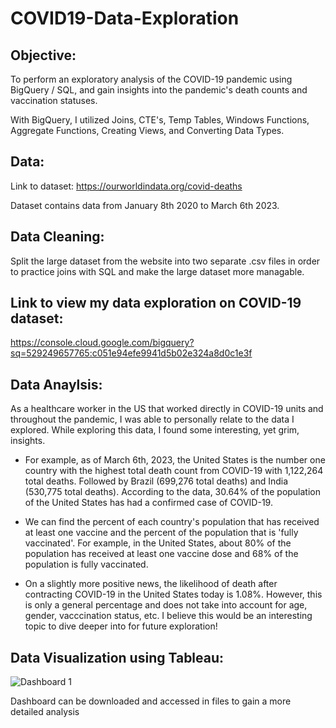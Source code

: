 # COVID19-Data-Exploration

## Objective: 
To perform an exploratory analysis of the COVID-19 pandemic using BigQuery / SQL, and gain insights into the pandemic's death counts and vaccination statuses.

With BigQuery, I utilized Joins, CTE's, Temp Tables, Windows Functions, Aggregate Functions, Creating Views, and Converting Data Types.

## Data:
Link to dataset: https://ourworldindata.org/covid-deaths

Dataset contains data from January 8th 2020 to March 6th 2023.


## Data Cleaning:
Split the large dataset from the website into two separate .csv files in order to practice joins with SQL and make the large dataset more managable.

## Link to view my data exploration on COVID-19 dataset:
https://console.cloud.google.com/bigquery?sq=529249657765:c051e94efe9941d5b02e324a8d0c1e3f



## Data Anaylsis:

As a healthcare worker in the US that worked directly in COVID-19 units and throughout the pandemic, I was able to personally relate to the data I explored. While exploring this data, I found some interesting, yet grim, insights. 

* For example, as of March 6th, 2023, the United States is the number one country with the highest total death count from COVID-19 with 1,122,264 total deaths. Followed by Brazil (699,276 total deaths) and India (530,775 total deaths). According to the data, 30.64% of the population of the United States has had a confirmed case of COVID-19. 

* We can find the percent of each country's population that has received at least one vaccine and the percent of the population that is 'fully vaccinated'. For example, in the United States, about 80% of the population has received at least one vaccine dose and 68% of the population is fully vaccinated.

* On a slightly more positive news, the likelihood of death after contracting COVID-19 in the United States today is 1.08%. However, this is only a general percentage and does not take into account for age, gender, vacccination status, etc. I believe this would be an interesting topic to dive deeper into for future exploration!


## Data Visualization using Tableau:
![Dashboard 1](https://github.com/jonwancodes/COVID19-Data-Exploration-SQL/assets/102621853/4c7e95a8-af31-4342-ab4a-df50aae6b910)

Dashboard can be downloaded and accessed in files to gain a more detailed analysis

